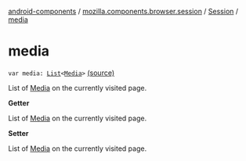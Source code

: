 [android-components](../../index.md) / [mozilla.components.browser.session](../index.md) / [Session](index.md) / [media](./media.md)

# media

`var media: `[`List`](https://kotlinlang.org/api/latest/jvm/stdlib/kotlin.collections/-list/index.html)`<`[`Media`](../../mozilla.components.concept.engine.media/-media/index.md)`>` [(source)](https://github.com/mozilla-mobile/android-components/blob/master/components/browser/session/src/main/java/mozilla/components/browser/session/Session.kt#L226)

List of [Media](../../mozilla.components.concept.engine.media/-media/index.md) on the currently visited page.

**Getter**

List of [Media](../../mozilla.components.concept.engine.media/-media/index.md) on the currently visited page.

**Setter**

List of [Media](../../mozilla.components.concept.engine.media/-media/index.md) on the currently visited page.


